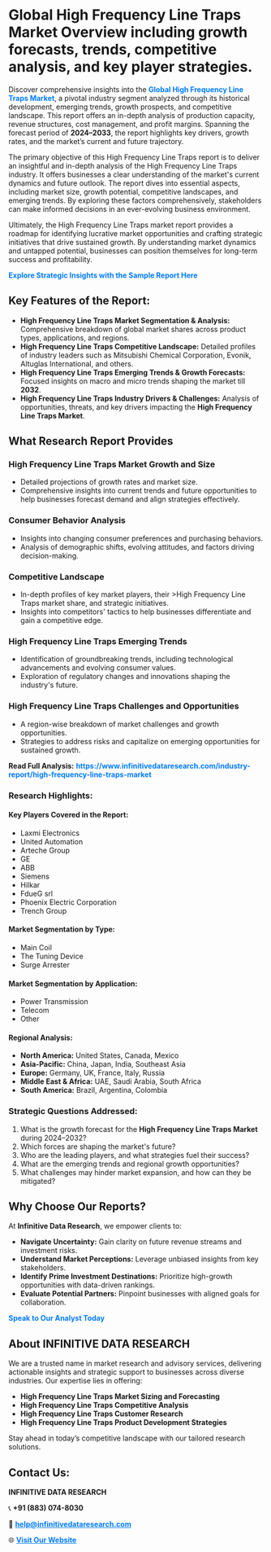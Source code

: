 <h1>Global High Frequency Line Traps Market Overview including growth forecasts, trends, competitive analysis, and key player strategies.</h1>
<p>
Discover comprehensive insights into the 
<a href="https://www.infinitivedataresearch.com/industry-report/high-frequency-line-traps-market" rel="dofollow" style="color: #007BFF; text-decoration: none;"><strong>Global High Frequency Line Traps Market</strong></a>, a pivotal industry segment analyzed through its historical development, emerging trends, growth prospects, and competitive landscape. This report offers an in-depth analysis of production capacity, revenue structures, cost management, and profit margins. Spanning the forecast period of <strong>2024–2033</strong>, the report highlights key drivers, growth rates, and the market’s current and future trajectory.
</p>
<p>
The primary objective of this High Frequency Line Traps report is to deliver an insightful and in-depth analysis of the High Frequency Line Traps industry. It offers businesses a clear understanding of the market's current dynamics and future outlook. The report dives into essential aspects, including market size, growth potential, competitive landscapes, and emerging trends. By exploring these factors comprehensively, stakeholders can make informed decisions in an ever-evolving business environment.
</p>
<p>
Ultimately, the High Frequency Line Traps market report provides a roadmap for identifying lucrative market opportunities and crafting strategic initiatives that drive sustained growth. By understanding market dynamics and untapped potential, businesses can position themselves for long-term success and profitability.
</p>
<p>
<a href="https://www.infinitivedataresearch.com/request-sample/reportId=106476" style="color: #007BFF; text-decoration: none;"><strong>Explore Strategic Insights with the Sample Report Here</strong></a>
</p>

<h2>Key Features of the Report:</h2>
<ul>
<li><strong>High Frequency Line Traps Market Segmentation & Analysis:</strong> Comprehensive breakdown of global market shares across product types, applications, and regions.</li>
<li><strong>High Frequency Line Traps Competitive Landscape:</strong> Detailed profiles of industry leaders such as Mitsubishi Chemical Corporation, Evonik, Altuglas International, and others.</li>
<li><strong>High Frequency Line Traps Emerging Trends & Growth Forecasts:</strong> Focused insights on macro and micro trends shaping the market till <strong>2032</strong>.</li>
<li><strong>High Frequency Line Traps Industry Drivers & Challenges:</strong> Analysis of opportunities, threats, and key drivers impacting the <strong>High Frequency Line Traps Market</strong>.</li>
</ul>

<h2>What Research Report Provides</h2>
<h3>High Frequency Line Traps Market Growth and Size</h3>
<ul>
<li>Detailed projections of growth rates and market size.</li>
<li>Comprehensive insights into current trends and future opportunities to help businesses forecast demand and align strategies effectively.</li>
</ul>

<h3>Consumer Behavior Analysis</h3>
<ul>
<li>Insights into changing consumer preferences and purchasing behaviors.</li>
<li>Analysis of demographic shifts, evolving attitudes, and factors driving decision-making.</li>
</ul>

<h3>Competitive Landscape</h3>
<ul>
<li>In-depth profiles of key market players, their >High Frequency Line Traps market share, and strategic initiatives.</li>
<li>Insights into competitors' tactics to help businesses differentiate and gain a competitive edge.</li>
</ul>

<h3>High Frequency Line Traps Emerging Trends</h3>
<ul>
<li>Identification of groundbreaking trends, including technological advancements and evolving consumer values.</li>
<li>Exploration of regulatory changes and innovations shaping the industry's future.</li>
</ul>

<h3>High Frequency Line Traps Challenges and Opportunities</h3>
<ul>
<li>A region-wise breakdown of market challenges and growth opportunities.</li>
<li>Strategies to address risks and capitalize on emerging opportunities for sustained growth.</li>
</ul>
<p><strong>Read Full Analysis:</strong> <a href="https://www.infinitivedataresearch.com/industry-report/high-frequency-line-traps-market" rel="dofollow" style="color: #007BFF; text-decoration: none;"><strong>https://www.infinitivedataresearch.com/industry-report/high-frequency-line-traps-market</strong></a></p>
<h3>Research Highlights:</h3>
<h4>Key Players Covered in the Report:</h4>
<ul><li>Laxmi Electronics</li><li>United Automation</li><li>Arteche Group</li><li>GE</li><li>ABB</li><li>Siemens</li><li>Hilkar</li><li>FdueG srl</li><li>Phoenix Electric Corporation</li><li>Trench Group</li></ul>
<h4>Market Segmentation by Type:</h4>
<ul><li>Main Coil</li><li>The Tuning Device</li><li>Surge Arrester</li></ul>
<h4>Market Segmentation by Application:</h4>
<ul><li>Power Transmission</li><li>Telecom</li><li>Other</li></ul>

<h4>Regional Analysis:</h4>
<ul>
<li><strong>North America:</strong> United States, Canada, Mexico</li>
<li><strong>Asia-Pacific:</strong> China, Japan, India, Southeast Asia</li>
<li><strong>Europe:</strong> Germany, UK, France, Italy, Russia</li>
<li><strong>Middle East & Africa:</strong> UAE, Saudi Arabia, South Africa</li>
<li><strong>South America:</strong> Brazil, Argentina, Colombia</li>
</ul>

<h3>Strategic Questions Addressed:</h3>
<ol>
<li>What is the growth forecast for the <strong>High Frequency Line Traps Market</strong> during 2024–2032?</li>
<li>Which forces are shaping the market's future?</li>
<li>Who are the leading players, and what strategies fuel their success?</li>
<li>What are the emerging trends and regional growth opportunities?</li>
<li>What challenges may hinder market expansion, and how can they be mitigated?</li>
</ol>

<h2>Why Choose Our Reports?</h2>
<p>At <strong>Infinitive Data Research</strong>, we empower clients to:</p>
<ul>
<li><strong>Navigate Uncertainty:</strong> Gain clarity on future revenue streams and investment risks.</li>
<li><strong>Understand Market Perceptions:</strong> Leverage unbiased insights from key stakeholders.</li>
<li><strong>Identify Prime Investment Destinations:</strong> Prioritize high-growth opportunities with data-driven rankings.</li>
<li><strong>Evaluate Potential Partners:</strong> Pinpoint businesses with aligned goals for collaboration.</li>
</ul>
<p><a href="https://www.infinitivedataresearch.com/industry-report/high-frequency-line-traps-market" rel="dofollow" style="color: #007BFF; text-decoration: none;"><strong>Speak to Our Analyst Today</strong></a></p>

<h2>About INFINITIVE DATA RESEARCH</h2>
<p>We are a trusted name in market research and advisory services, delivering actionable insights and strategic support to businesses across diverse industries. Our expertise lies in offering:</p>
<ul>
<li><strong>High Frequency Line Traps Market Sizing and Forecasting</strong></li>
<li><strong>High Frequency Line Traps Competitive Analysis</strong></li>
<li><strong>High Frequency Line Traps Customer Research</strong></li>
<li><strong>High Frequency Line Traps Product Development Strategies</strong></li>
</ul>
<p>Stay ahead in today’s competitive landscape with our tailored research solutions.</p>

<h2>Contact Us:</h2>
<p><strong>INFINITIVE DATA RESEARCH</strong></p>
<p>📞 <strong>+91 (883) 074-8030</strong></p>
<p>📧 <strong><a href="mailto:help@infinitivedataresearch.com" style="color: #007BFF;">help@infinitivedataresearch.com</a></strong></p>
<p>🌐 <strong><a href="https://www.infinitivedataresearch.com" rel="dofollow" style="color: #007BFF;">Visit Our Website</a></strong></p>
